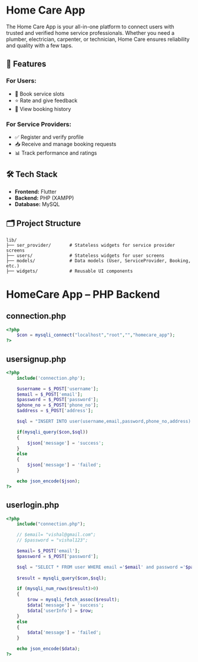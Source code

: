 # Home Care App

The Home Care App is your all-in-one platform to connect users with trusted and verified home service professionals. Whether you need a plumber, electrician, carpenter, or technician, Home Care ensures reliability and quality with a few taps.

## 🚀 Features

### For Users:


- 📅 Book service slots
- ⭐ Rate and give feedback
- 🧾 View booking history

### For Service Providers:

- ✅ Register and verify profile
- 📥 Receive and manage booking requests
- 📊 Track performance and ratings

## 🛠️ Tech Stack

- **Frontend:** Flutter
- **Backend:** PHP (XAMPP)
- **Database:** MySQL

## 🗂️ Project Structure

```
lib/
├── ser_provider/       # Stateless widgets for service provider screens
├── users/              # Stateless widgets for user screens
├── models/             # Data models (User, ServiceProvider, Booking, etc.)
├── widgets/            # Reusable UI components
```

# HomeCare App – PHP Backend

## connection.php
```php
<?php
    $con = mysqli_connect("localhost","root","","homecare_app");
?>
```
## usersignup.php
```php
<?php
    include('connection.php');

    $username = $_POST['username'];
    $email = $_POST['email'];
    $password = $_POST['password'];
    $phone_no = $_POST['phone_no'];
    $address = $_POST['address'];

    $sql = "INSERT INTO user(username,email,password,phone_no,address) VALUES ('$username','$email','$password','$phone_no','$address')";

    if(mysqli_query($con,$sql))
    {
        $json['message'] = 'success';
    }
    else
    {
        $json['message'] = 'failed';
    }

    echo json_encode($json);
?>
```
## userlogin.php
```php
<?php
    include("connection.php");

    // $email= "vishal@gmail.com";
    // $password = "vishal123";

    $email= $_POST['email'];
    $password = $_POST['password'];

    $sql = "SELECT * FROM user WHERE email ='$email' and password ='$password'";
    
    $result = mysqli_query($con,$sql);

    if (mysqli_num_rows($result)>0)
    {
        $row = mysqli_fetch_assoc($result);
        $data['message'] = 'success';
        $data['userInfo'] = $row;
    }
    else
    {
        $data['message'] = 'failed';
    }

    echo json_encode($data);
?>
```

